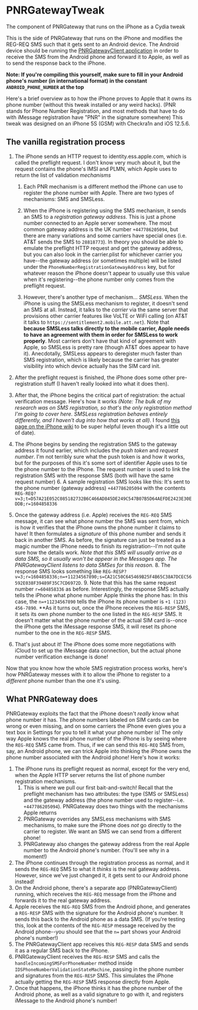 # PNRGatewayTweak
 The component of PNRGateway that runs on the iPhone as a Cydia tweak

This is the side of PNRGateway that runs on the iPhone and modifies the REG-REQ SMS such that it gets sent to an Android device. The Android device should be running the [PNRGatewayClient application](https://github.com/AwesomeIndustry/PNRGatewayClient) in order to receive the SMS from the Android phone and forward it to Apple, as well as to send the response back to the iPhone.

**Note: If you're compiling this yourself, make sure to fill in your Android phone's number (in international format) in the constant `ANDROID_PHONE_NUMBER` at the top**

Here's a brief overview as to how the iPhone proves to Apple that it owns its phone number (without this tweak installed or any weird hacks). (PNR stands for Phone Number Registration, and most methods that have to do with iMessage registration have "PNR" in the signature somewhere) This tweak was designed on an iPhone 5S (GSM) with Checkra1n and iOS 12.5.6.

## The vanilla registration process

1. The iPhone sends an HTTP request to identity.ess.apple.com, which is called the preflight request. I don't know very much about it, but the request contains the phone's IMSI and PLMN, which Apple uses to return the list of validation *mechanisms*

    1. Each PNR mechanism is a different method the iPhone can use to register the phone number with Apple. There are two types of mechanisms: SMS and SMSLess.

    2. When the iPhone is registering using the SMS mechanism, it sends an SMS to a *registration gateway address*. This is just a phone number connected to an Apple server somewhere. The most common gateway address is the UK number `+447786205094`, but there are many variations and some carriers have special ones (i.e. AT&T sends the SMS to `28818773`). In theory you should be able to emulate the preflight HTTP request and get the gateway address, but you can also look in the carrier.plist for whichever carrier you have--the gateway address (or sometimes multiple) will be listed under the `PhoneNumberRegistrationGatewayAddress` key, but for whatever reason the iPhone doesn't appear to usually use this value when it's registering--the phone number only comes from the preflight request.

    3. However, there's another type of mechanism... *SMSLess*. When the iPhone is using the SMSLess mechanism to register, it doesn't send an SMS at all. Instead, it talks to the *carrier* via the same server that provisions other carrier features like VoLTE or WiFi calling (on AT&T it talks to `https://sentitlement2.mobile.att.net`). Note that **because SMSLess talks directly to the mobile carrier, Apple needs to have an agreement with them in order for SMSLess to work properly**. Most carriers don't have that kind of agreement with Apple, so SMSLess is pretty rare (though AT&T does appear to have it). Anecdotally, SMSLess appears to deregister much faster than SMS registration, which is likely because the carrier has greater visibility into which device actually has the SIM card init.

3. After the preflight request is finished, the iPhone does some other pre-registration stuff (I haven't really looked into what it does then).
4. After that, the iPhone begins the critical part of registration: the actual verification message. Here's how it works *(Note: The bulk of my research was on SMS registration, so that's the only registration method I'm going to cover here. SMSLess registration behaves entirely differently, and I haven't dug into how that works at all)*. I found [this page on the iPhone wiki](https://www.theiphonewiki.com/wiki/FaceTime#FaceTime_Activation_.2F_Registration) to be super helpful (even though it's a little out of date).
5. The iPhone begins by sending the registration SMS to the gateway address it found earlier, which includes the *push token* and *request number*. I'm not terribly sure what the push token is and how it works, but for the purposes of this it's some sort of identifier Apple uses to tie the phone number to the iPhone. The request number is used to link the registration SMS with the response SMS (both will have the same request number)
    6. A sample registration SMS looks like this: It's sent to the phone number (gateway address) `+447786205094` with the contents `REG-REQ?v=3;t=D57A21E052C085182732B6C466AD845DE249C547B07B5D64AEFDE2423E30EDDB;r=1604858336`
7. Once the gateway address (i.e. Apple) receives the `REG-REQ` SMS message, it can see what phone number the SMS was sent from, which is how it verifies that the iPhone owns the phone number it claims to have! It then formulates a *signature* of this phone number and sends it back in another SMS. As before, the signature can just be treated as a magic number the iPhone needs to finish its registration--I'm not quite sure how the details work. *Note that this SMS will usually arrive as a data SMS, so it usually won't be appear in the Messages app. The PNRGatewayClient listens to data SMSes for this reason.*
    8. The response SMS looks something like `REG-RESP?v=3;r=1604858336;n=+11234567890;s=CA21C50C645469B25F4B65C38A7DCEC56592E038F39489F35C7CD6972D`.
    9. Note that this has the same request number `r=604858336` as before. Interestingly, the response SMS actually tells the iPhone what phone number Apple thinks the phone has: In this case, the `n=+11234567890` tells the iPhone its phone number is `+1 (123) 456-7890`. **As it turns out, once the iPhone receives the `REG-RESP` SMS, it sets its own phone number to the one listed in the `REG-RESP` SMS. It doesn't matter what the phone number of the actual SIM card is--once the iPhone gets the iMessage response SMS, it will reset its phone number to the one in the `REG-RESP` SMS.
10. That's just about it! The iPhone does some more negotiations with iCloud to set up the iMessage data connection, but the actual phone number verification exchange is done!

Now that you know how the whole SMS registration process works, here's how PNRGateway messes with it to allow the iPhone to register to a *different* phone number than the one it's using.

## What PNRGateway does

PNRGateway exploits the fact that the iPhone doesn't _really_ know what phone number it has. The phone numbers labeled on SIM cards can be wrong or even missing, and on some carriers the iPhone even gives you a text box in Settings for you to tell it what your phone number is! The only way Apple knows the real phone number of the iPhone is by seeing where the `REG-REQ` SMS came from. Thus, if we can send this `REG-REQ` SMS from, say, an Android phone, we can trick Apple into thinking the iPhone owns the phone number associated with the Android phone! Here's how it works:

1. The iPhone runs its preflight request as normal, except for the very end, when the Apple HTTP server returns the list of phone number registration mechanisms.
    1. This is where we pull our first bait-and-switch! Recall that the preflight mechanism has two attributes: the type (SMS or SMSLess) and the gateway address (the phone number used to register--i.e. `+447786205094`). PNRGateway does two things with the mechanisms Apple returns
    2. PNRGateway overrides any SMSLess mechanisms with SMS mechanisms, to make sure the iPhone does *not* go directly to the carrier to register. We want an SMS we can send from a different phone!
    3. PNRGateway also changes the gateway address from the real Apple number to the Android phone's number. (You'll see why in a moment!)
4. The iPhone continues through the registration process as normal, and it sends the `REG-REQ` SMS to what it *thinks* is the real gateway address. However, since we've just changed it, it gets sent to our Android phone instead!
5. On the Android phone, there's a separate app (PNRGatewayClient) running, which receives the `REG-REQ` message from the iPhone and forwards it to the real gateway address.
6. Apple receives the `REG-REQ` SMS from the Android phone, and generates a `REG-RESP` SMS with the signature for the Android phone's number. It sends this back to the Android phone as a data SMS. (If you're testing this, look at the contents of the `REG-RESP` message received by the Android phone--you should see that the `n=` part shows your Android phone's number!)
7. The PNRGatewayClient app receives this `REG-RESP` data SMS and sends it as a regular SMS back to the iPhone.
8. PNRGatewayClient receives the `REG-RESP` SMS and calls the `handleIncomingSMSForPhoneNumber` method inside `IDSPhoneNumberValidationStateMachine`, passing in the phone number and signatures from the `REG-RESP` SMS. This simulates the iPhone actually getting the `REG-RESP` SMS response directly from Apple.
9. Once that happens, the iPhone thinks it has the phone number of the Android phone, as well as a valid signature to go with it, and registers iMessage to the Android phone's number!
